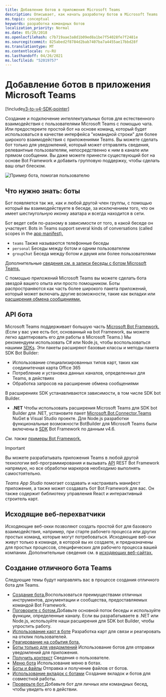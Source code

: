 ```yaml
---
title: Добавление ботов в приложения Microsoft Teams
description: Описывает, как начать разработку ботов в Microsoft Teams
ms.topic: conceptual
keywords: разработка командных ботов
localization_priority: Normal
ms.date: 05/20/2018
ms.openlocfilehash: c7b719aae3a8d1b09ed8a1be7f54028fe7f2481e
ms.sourcegitcommit: 825abed2f8784d2bab7407ba7a4455ae17bbd28f
ms.translationtype: MT
ms.contentlocale: ru-RU
ms.lasthandoff: 04/26/2021
ms.locfileid: "52019757"
---
```

# <a name="add-bots-to-microsoft-teams-apps"></a>Добавление ботов в приложения Microsoft Teams

[!include[v3-to-v4-SDK-pointer](~/includes/v3-to-v4-pointer-bots.md)]

Создание и подключение интеллектуальных ботов для естественного взаимодействия с пользователями Microsoft Teams с помощью чата. Или предостереите простой бот на основе команд, который будет использоваться в качестве интерфейса "командной строки" для более широкого взаимодействия с приложениями Teams. Вы можете сделать бот только для уведомлений, который может отправлять сведения, релевантные пользователям, непосредственно к ним в канале или прямом сообщении. Вы даже можете принести существующий бот на основе Bot Framework и добавить групповую поддержку, чтобы сделать ваш опыт блеском.

![Пример бота, помогая пользователю](~/assets/images/bot_example.png)

## <a name="what-you-need-to-know-bots"></a>Что нужно знать: боты

Бот появляется так же, как и любой другой член группы, с помощью который вы взаимодействуете в беседе, за исключением того, что он имеет шестиугольную иконку аватара и всегда находится в сети.

Бот ведет себя по-разному в зависимости от того, в какой беседе он участвует. Bots in Teams support several kinds of conversations (called scopes in the [app manifest).](~/resources/schema/manifest-schema.md)

* `teams` Также называются телефонные беседы
* `personal` Беседы между ботом и одним пользователем
* `groupChat` Беседа между ботом и двумя или более пользователями

Дополнительные [сведения см. в записи беседы с ботом Microsoft Teams.](~/resources/bot-v3/bot-conversations/bots-conversations.md)

С помощью приложений Microsoft Teams вы можете сделать бота звездой вашего опыта или просто помощником. Боты распространяются как часть более широкого пакета приложений, который [](~/tabs/what-are-tabs.md) может включать другие возможности, такие как вкладки или [расширения обмена сообщениями.](~/messaging-extensions/what-are-messaging-extensions.md)

## <a name="bot-apis"></a>API бота

Microsoft Teams поддерживает большую часть [Microsoft Bot Framework.](https://dev.botframework.com/) (Если у вас уже есть бот, основанный на bot Framework, вы можете легко адаптировать его для работы в Microsoft Teams.) Мы рекомендуем использовать C# или Node.js, чтобы воспользоваться нашими [SDKs](/microsoftteams/platform/#pivot=sdk-tools). Эти пакеты расширяют базовые классы и методы пакета SDK Bot Builder:

* Использование специализированных типов карт, таких как соединитечная карта Office 365
* Потребление и установка данных каналов, определенных для Teams, в действиях
* Обработка запросов на расширение обмена сообщениями

В расширениях SDK устанавливаются зависимости, в том числе SDK bot Builder.

* **.NET** Чтобы использовать расширения Microsoft Teams для SDK bot Builder для .NET, установите пакет [Microsoft.Bot.Connector.Teams](https://www.nuget.org/packages/Microsoft.Bot.Connector.Teams) NuGet в Visual Studio проекте. Для Node.js разработки функциональные возможности BotBuilder для Microsoft Teams были включены в [SDK](https://github.com/microsoft/botframework-sdk) Bot Framework по данным v4.6.

*См. также* [примеры Bot Framework.](https://github.com/Microsoft/BotBuilder-Samples/blob/master/README.md)

> [!IMPORTANT]
> Вы можете разрабатывать приложения Teams в любой другой технологии веб-программирования и вызывать [API](/bot-framework/rest-api/bot-framework-rest-overview) REST Bot Framework напрямую, но все обработки маркеров необходимо выполнять самостоятельно.

*Teams App Studio* помогает создавать и настраивать манифест приложения, а также может создавать бот Bot Framework для вас. Он также содержит библиотеку управления React и интерактивный строитель карт.

## <a name="outgoing-webhooks"></a>Исходящие веб-перехватчики

Исходяющие веб-окки позволяют создать простой бот для базового взаимодействия, например, при старте рабочего процесса или других простых команд, которые могут потребоваться. Исходяющие веб-оки живут только в команде, в которой вы их создаете, и предназначены для простых процессов, специфических для рабочего процесса вашей компании. Дополнительные сведения см. в [исходяющих веб-сайтах.](~/webhooks-and-connectors/how-to/add-outgoing-webhook.md)

## <a name="build-a-great-teams-bot"></a>Создание отличного бота Teams

Следующие темы будут направлять вас в процессе создания отличного бота для Teams.

* [Создание бота.](~/resources/bot-v3/bots-create.md)Воспользоваться преимуществами отличных инструментов, документации и сообщества, предоставляемых командой Bot Framework.
* [Поговорите с ботом.](~/resources/bot-v3/bot-conversations/bots-conversations.md)Добавьте основной поток беседы и используйте функции, определенные каналу. Если вы разрабатываете в .NET или Node.js, используйте наши расширения для SDK bot Builder, чтобы упростить работу.
* [Использование карт в боте](~/resources/bot-v3/bots-cards.md) Разработка карт для связи и реагировать на отклик пользователей.
* [Реагирование на события бота.](~/resources/bot-v3/bots-notifications.md)
* [Боты только для уведомлений](~/resources/bot-v3/bots-notification-only.md) Использование ботов для отправки уведомлений для приложения.
* [Получить контекст](~/resources/bot-v3/bots-context.md) Сведения о пользователе.
* [Меню бота](~/resources/bot-v3/bots-menus.md) Использование меню в ботах.
* [Боты и файлы](~/resources/bot-v3/bots-files.md) Отправка и получение файлов от ботов.
* [Использование вкладок с ботами](~/resources/bot-v3/bots-with-tabs.md) Создание вкладок и ботов для совместной работы.
* [Проверьте бот.](~/resources/bot-v3/bots-test.md)Добавьте бот для личных или командных бесед, чтобы увидеть его в действии.

